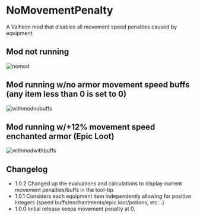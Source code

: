 # NoMovementPenalty

A Valheim mod that disables all movement speed penalties caused by equipment.

## Mod not running
![nomod](https://user-images.githubusercontent.com/342276/217718349-e7c5cb57-48d5-4bd0-8652-28f3f36f2b80.png)


## Mod running w/no armor movement speed buffs (any item less than 0 is set to 0)
![withmodnobuffs](https://user-images.githubusercontent.com/342276/217718355-8e408bdc-76b9-409c-84d0-bb4b7f49c11e.png)

## Mod running w/+12% movement speed enchanted armor (Epic Loot)
![withmodwithbuffs](https://user-images.githubusercontent.com/342276/217718355-8e408bdc-76b9-409c-84d0-bb4b7f49c11e.png)


## Changelog

- 1.0.2 Changed up the evaluations and calculations to display current movement penalties/buffs in the tool-tip.
- 1.0.1 Considers each equipment item independently allowing for positive integers (speed buffs/enchantments/epic loot/potions, etc...)
- 1.0.0 Initial release keeps movement penalty at 0.